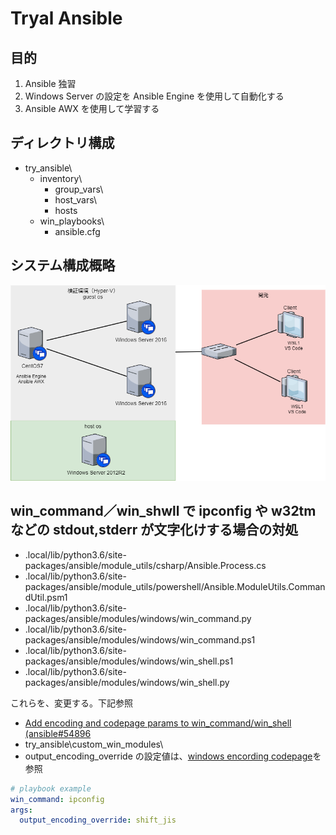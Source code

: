 # Tryal Ansible 

## 目的

1. Ansible 独習
2. Windows Server の設定を Ansible Engine を使用して自動化する
3. Ansible AWX を使用して学習する

## ディレクトリ構成

* try_ansible\
  * inventory\
    * group_vars\
    * host_vars\
    * hosts
  * win_playbooks\
    * ansible.cfg

## システム構成概略

![システム構成](ansible-env.png)


## win_command／win_shwll で ipconfig や w32tm などの stdout,stderr が文字化けする場合の対処

* .local/lib/python3.6/site-packages/ansible/module_utils/csharp/Ansible.Process.cs
* .local/lib/python3.6/site-packages/ansible/module_utils/powershell/Ansible.ModuleUtils.CommandUtil.psm1
* .local/lib/python3.6/site-packages/ansible/modules/windows/win_command.py
* .local/lib/python3.6/site-packages/ansible/modules/windows/win_command.ps1
* .local/lib/python3.6/site-packages/ansible/modules/windows/win_shell.ps1
* .local/lib/python3.6/site-packages/ansible/modules/windows/win_shell.py

これらを、変更する。下記参照

* [Add encoding and codepage params to win_command/win_shell (ansible#54896](https://github.com/anshulbehl/ansible/commit/3bd12ed9e7f724bcd9c27fb88a1fb9f60c28c3be)
* try_ansible\custom_win_modules\
* output_encoding_override の設定値は、[windows encording codepage](https://docs.microsoft.com/ja-jp/dotnet/api/system.text.encoding.getencodings?view=netcore-3.1)を参照

```yml
# playbook example
win_command: ipconfig
args:
  output_encoding_override: shift_jis
```